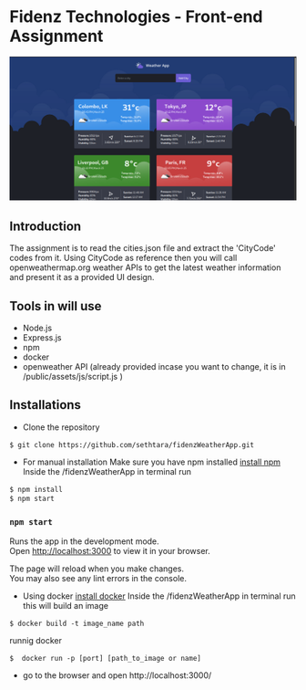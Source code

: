 # Fidenz Technologies - Front-end Assignment
![screenshot](/public/assets/img/assignmentScreenshot.png "weather app screenshot")
## Introduction
The assignment is to read the cities.json file and extract the 'CityCode' codes from it. Using CityCode as reference then you will call openweathermap.org weather APIs to get the latest weather information and present it as a provided UI design.
## Tools in will use
- Node.js
- Express.js
- npm
- docker
- openweather API (already provided incase you want to change, it is in /public/assets/js/script.js )


## Installations
- Clone the repository
  
```console
$ git clone https://github.com/sethtara/fidenzWeatherApp.git
```

- For manual installation
  Make sure you have npm installed [install npm](https://docs.npmjs.com/downloading-and-installing-node-js-and-npm/)
  Inside the /fidenzWeatherApp in terminal run

```console
$ npm install
$ npm start
```

### `npm start`

Runs the app in the development mode.\
Open [http://localhost:3000](http://localhost:3000) to view it in your browser.

The page will reload when you make changes.\
You may also see any lint errors in the console.


- Using docker
  [install docker](https://docs.docker.com/get-docker/)
  Inside the /fidenzWeatherApp in terminal run
  this will build an image
```console
$ docker build -t image_name path
```
runnig docker
```console
$  docker run -p [port] [path_to_image or name] 
```

- go to the browser and open http://localhost:3000/ 
  

 
